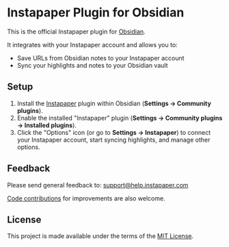 # Instapaper Plugin for Obsidian

This is the official Instapaper plugin for [Obsidian](https://obsidian.md).

It integrates with your Instapaper account and allows you to:

- Save URLs from Obsidian notes to your Instapaper account
- Sync your highlights and notes to your Obsidian vault

## Setup

1. Install the [Instapaper](https://obsidian.md/plugins?id=instapaper) plugin within Obsidian (**Settings → Community plugins**).
2. Enable the installed "Instapaper" plugin (**Settings → Community plugins → Installed plugins**).
3. Click the "Options" icon (or go to **Settings → Instapaper**) to connect your Instapaper account, start syncing highlights, and manage other options.

## Feedback

Please send general feedback to: support@help.instapaper.com

[Code contributions](CONTRIBUTING.md) for improvements are also welcome.

## License

This project is made available under the terms of the [MIT License](LICENSE).
